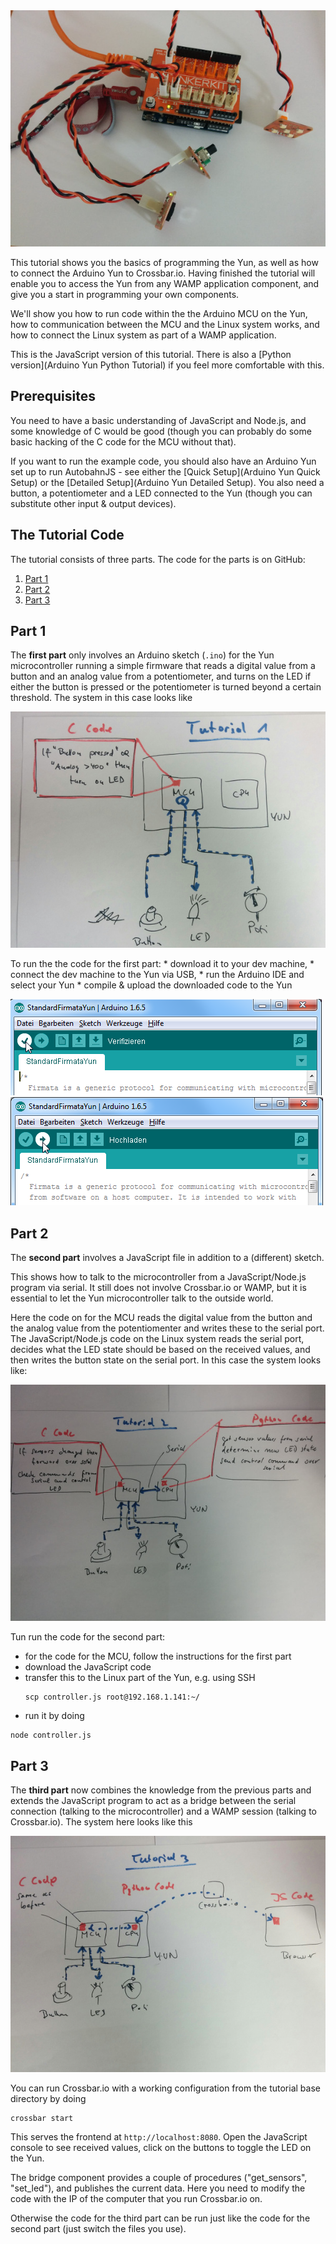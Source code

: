 <div class="topimage_container">
   <img class="topimage" src="/static/img/iotcookbook/yun_tutorial_hardware.jpg" alt="">   
</div>

This tutorial shows you the basics of programming the Yun, as well as how to connect the Arduino Yun to Crossbar.io. Having finished the tutorial will enable you to access the Yun from any WAMP application component, and give you a start in programming your own components.

We'll show you how to run code within the the Arduino MCU on the Yun, how to communication between the MCU and the Linux system works, and how to connect the Linux system as part of a WAMP application. 

This is the JavaScript version of this tutorial. There is also a [Python version](Arduino Yun Python Tutorial) if you feel more comfortable with this.

## Prerequisites

You need to have a basic understanding of JavaScript and Node.js, and some knowledge of C would be good (though you can probably do some basic hacking of the C code for the MCU without that). 

If you want to run the example code, you should also have an Arduino Yun set up to run AutobahnJS - see either the [Quick Setup](Arduino Yun Quick Setup) or the [Detailed Setup](Arduino Yun Detailed Setup). You also need a button, a potentiometer and a LED connected to the Yun (though you can substitute other input & output devices).

## The Tutorial Code

The tutorial consists of three parts. The code for the parts is on GitHub:

1. [Part 1](https://github.com/crossbario/crossbarexamples/tree/master/iotcookbook/device/yun/tutorial/tutorial1)
2. [Part 2](https://github.com/crossbario/crossbarexamples/tree/master/iotcookbook/device/yun/tutorial/tutorial2)
3. [Part 3](https://github.com/crossbario/crossbarexamples/tree/master/iotcookbook/device/yun/tutorial/tutorial3)

## Part 1

The **first part** only involves an Arduino sketch (`.ino`) for the Yun microcontroller running a simple firmware that reads a digital value from a button and an analog value from a potentiometer, and turns on the LED if either the button is pressed or the potentiometer is turned beyond a certain threshold. The system in this case looks like

<img src="/static/img/iotcookbook/yun_tutorial_part1.jpg" alt="" />

To run the the code for the first part:
    * download it to your dev machine, 
    * connect the dev machine to the Yun via USB, 
    * run the Arduino IDE and select your Yun
    * compile & upload the downloaded code to the Yun

<img src="/static/img/iotcookbook/verify_sketch.png" alt="" />

<img src="/static/img/iotcookbook/upload_sketch.png" alt="" />

## Part 2

The **second part** involves a JavaScript file in addition to a (different) sketch.

This shows how to talk to the microcontroller from a JavaScript/Node.js program via serial. It still does not involve Crossbar.io or WAMP, but it is essential to let the Yun microcontroller talk to the outside world.

Here the code on for the MCU reads the digital value from the button and the analog value from the potentiomenter and writes these to the serial port. The JavaScript/Node.js code on the Linux system reads the serial port, decides what the LED state should be based on the received values, and then writes the button state on the serial port. In this case the system looks like:

<img src="/static/img/iotcookbook/yun_tutorial_part2.jpg" alt="" />

Tun run the code for the second part:

* for the code for the MCU, follow the instructions for the first part
* download the JavaScript code
* transfer this to the Linux part of the Yun, e.g. using SSH
    ```shell
    scp controller.js root@192.168.1.141:~/
    ```
* run it by doing
```
node controller.js
```

## Part 3

The **third part** now combines the knowledge from the previous parts and extends the JavaScript program to act as a bridge between the serial connection (talking to the microcontroller) and a WAMP session (talking to Crossbar.io). The system here looks like this

<img src="/static/img/iotcookbook/yun_tutorial_part3.jpg" alt="" />

You can run Crossbar.io with a working configuration from the tutorial base directory by doing

```
crossbar start
```

This serves the frontend at `http://localhost:8080`. Open the JavaScript console to see received values, click on the buttons to toggle the LED on the Yun. 

The bridge component provides a couple of procedures ("get_sensors", "set_led"), and publishes the current data. Here you need to modify the code with the IP of the computer that you run Crossbar.io on.

Otherwise the code for the third part can be run just like the code for the second part (just switch the files you use).
